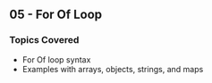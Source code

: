 ## 05 - For Of Loop

### Topics Covered

- For Of loop syntax
- Examples with arrays, objects, strings, and maps
